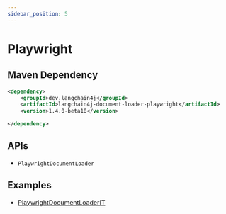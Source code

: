 ```yaml
---
sidebar_position: 5
---
```


# Playwright


## Maven Dependency

```xml
<dependency>
    <groupId>dev.langchain4j</groupId>
    <artifactId>langchain4j-document-loader-playwright</artifactId>
    <version>1.4.0-beta10</version>

</dependency>
```


## APIs

- `PlaywrightDocumentLoader`


## Examples

- [PlaywrightDocumentLoaderIT](https://github.com/langchain4j/langchain4j/blob/main/document-loaders/langchain4j-document-loader-playwright/src/test/java/dev/langchain4j/data/document/loader/playwright/PlaywrightDocumentLoaderIT.java)
